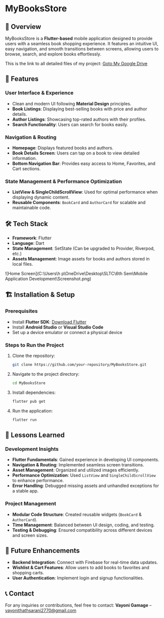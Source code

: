 # MyBooksStore

## 📌 Overview
MyBooksStore is a **Flutter-based** mobile application designed to provide users with a seamless book shopping experience. It features an intuitive UI, easy navigation, and smooth transitions between screens, allowing users to browse, search, and explore books effortlessly.

This is the link to all detailed files of my project: [Goto My Google Drive](https://drive.google.com/drive/folders/11f5k4sY86g5ufBOujf5jR06TiFs-CFrb?usp=sharing)

## 🎯 Features
### **User Interface & Experience**
- Clean and modern UI following **Material Design** principles.
- **Book Listings**: Displaying best-selling books with price and author details.
- **Author Listings**: Showcasing top-rated authors with their profiles.
- **Search Functionality**: Users can search for books easily.

### **Navigation & Routing**
- **Homepage**: Displays featured books and authors.
- **Book Details Screen**: Users can tap on a book to view detailed information.
- **Bottom Navigation Bar**: Provides easy access to Home, Favorites, and Cart sections.

### **State Management & Performance Optimization**
- **ListView & SingleChildScrollView**: Used for optimal performance when displaying dynamic content.
- **Reusable Components**: `BookCard` and `AuthorCard` for scalable and maintainable code.

## 🛠️ Tech Stack
- **Framework**: Flutter
- **Language**: Dart
- **State Management**: SetState (Can be upgraded to Provider, Riverpod, etc.)
- **Assets Management**: Image assets for books and authors stored in local files.

![Home Screen](C:\Users\h p\OneDrive\Desktop\SLTC\6th Sem\Mobile Application Development\Screenshot.png)
## 🏗️ Installation & Setup
### **Prerequisites**
- Install **Flutter SDK**: [Download Flutter](https://flutter.dev/docs/get-started/install)
- Install **Android Studio** or **Visual Studio Code**
- Set up a device emulator or connect a physical device

### **Steps to Run the Project**
1. Clone the repository:
   ```sh
   git clone https://github.com/your-repository/MyBooksStore.git
   ```
2. Navigate to the project directory:
   ```sh
   cd MyBooksStore
   ```
3. Install dependencies:
   ```sh
   flutter pub get
   ```
4. Run the application:
   ```sh
   flutter run
   ```

## 📝 Lessons Learned
### **Development Insights**
- **Flutter Fundamentals**: Gained experience in developing UI components.
- **Navigation & Routing**: Implemented seamless screen transitions.
- **Asset Management**: Organized and utilized images efficiently.
- **Performance Optimization**: Used `ListView` and `SingleChildScrollView` to enhance performance.
- **Error Handling**: Debugged missing assets and unhandled exceptions for a stable app.

### **Project Management**
- **Modular Code Structure**: Created reusable widgets (`BookCard` & `AuthorCard`).
- **Time Management**: Balanced between UI design, coding, and testing.
- **Testing & Debugging**: Ensured compatibility across different devices and screen sizes.

## 📌 Future Enhancements
- **Backend Integration**: Connect with Firebase for real-time data updates.
- **Wishlist & Cart Features**: Allow users to add books to favorites and shopping carts.
- **User Authentication**: Implement login and signup functionalities.

## 📞 Contact
For any inquiries or contributions, feel free to contact:
**Vayoni Gamage** – [vayonithathsarani2770@gmail.com](mailto:vayonithathsarani2770@gmail.com)

